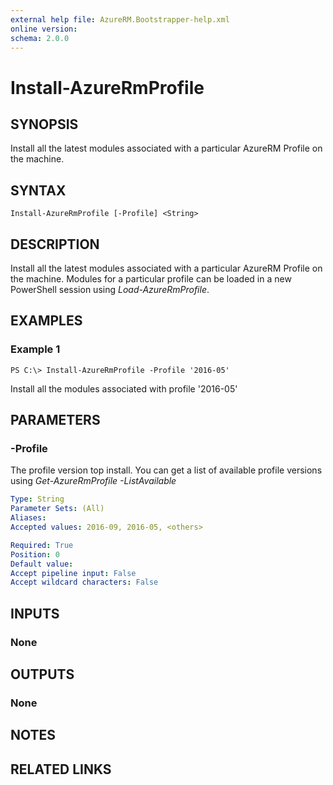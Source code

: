 ```yaml
---
external help file: AzureRM.Bootstrapper-help.xml
online version: 
schema: 2.0.0
---
```


# Install-AzureRmProfile
## SYNOPSIS
Install all the latest modules associated with a particular AzureRM Profile on the machine.

## SYNTAX

```
Install-AzureRmProfile [-Profile] <String>
```

## DESCRIPTION
Install all the latest modules associated with a particular AzureRM Profile on the machine.  Modules for a particular profile can be loaded in a new PowerShell session using *Load-AzureRmProfile*.

## EXAMPLES

### Example 1
```
PS C:\> Install-AzureRmProfile -Profile '2016-05'
```

Install all the modules associated with profile '2016-05'

## PARAMETERS

### -Profile
The profile version top install.  You can get a list of available profile versions using *Get-AzureRmProfile -ListAvailable*

```yaml
Type: String
Parameter Sets: (All)
Aliases: 
Accepted values: 2016-09, 2016-05, <others>

Required: True
Position: 0
Default value: 
Accept pipeline input: False
Accept wildcard characters: False
```

## INPUTS

### None


## OUTPUTS

### None

## NOTES

## RELATED LINKS

